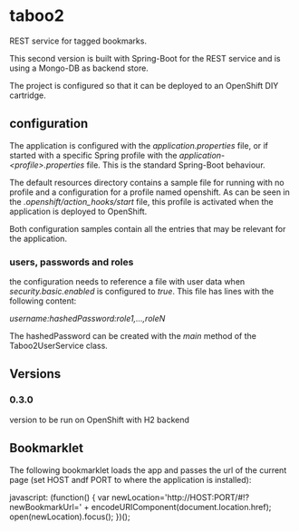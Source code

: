 # taboo2

REST service for tagged bookmarks.

This second version is built with Spring-Boot for the REST service and is using a Mongo-DB as backend store.

The project is configured so that it can be deployed to an OpenShift DIY cartridge.

## configuration

The application is configured with the _application.properties_ file, or if started with a specific Spring profile 
with the _application-\<profile\>.properties_ file. This is the standard Spring-Boot behaviour.

The default resources directory contains a sample file for running with no profile and a configuration for a profile
named openshift. As can be seen in the _.openshift/action_hooks/start_ file, this profile is activated when the 
application is deployed to OpenShift.

Both configuration samples contain all the entries that may be relevant for the application.

### users, passwords and roles

the configuration needs to reference a file with user data when _security.basic.enabled_ is configured to _true_.
This file has lines with the following content:

_username:hashedPassword:role1,...,roleN_

The hashedPassword can be created with the _main_ method of the Taboo2UserService class.

## Versions

### 0.3.0

version to be run on OpenShift with H2 backend

## Bookmarklet

The following bookmarklet loads the app and passes the url of the current page (set HOST andf PORT to where the 
application is installed):

javascript: (function() {
    var newLocation='http://HOST:PORT/#!?newBookmarkUrl=' + encodeURIComponent(document.location.href);
    open(newLocation).focus();
})();

